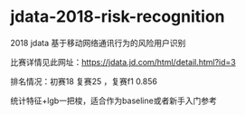 # jdata-2018-risk-recognition
2018 jdata 基于移动网络通讯行为的风险用户识别

比赛详情见此网址：https://jdata.jd.com/html/detail.html?id=3

排名情况：初赛18 复赛25 ，复赛f1 0.856

统计特征+lgb一把梭，适合作为baseline或者新手入门参考

